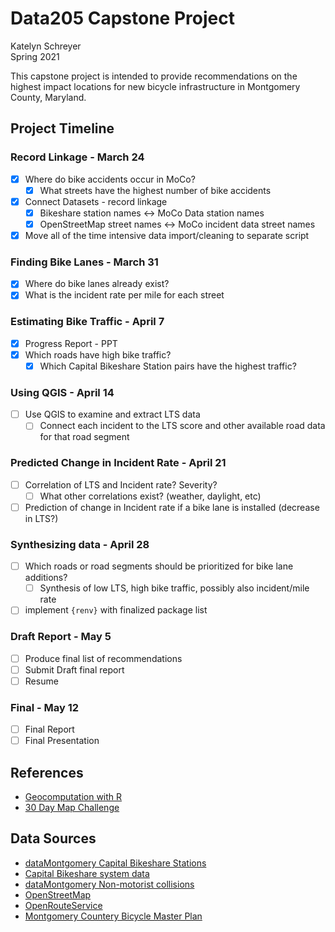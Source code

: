# Data205 Capstone Project

Katelyn Schreyer   
Spring 2021

This capstone project is intended to provide recommendations on the highest impact locations for new bicycle infrastructure in Montgomery County, Maryland. 

## Project Timeline

### Record Linkage - March 24 

- [x] Where do bike accidents occur in MoCo?
    - [x] What streets have the highest number of bike accidents
- [x] Connect Datasets - record linkage
    - [x] Bikeshare station names <-> MoCo Data station names
    - [x] OpenStreetMap street names <-> MoCo incident data street names
- [x] Move all of the time intensive data import/cleaning to separate script

### Finding Bike Lanes - March 31

- [x] Where do bike lanes already exist?
- [x] What is the incident rate per mile for each street

### Estimating Bike Traffic - April 7 

- [x] Progress Report - PPT
- [x] Which roads have high bike traffic?
    - [x] Which Capital Bikeshare Station pairs have the highest traffic?

### Using QGIS - April 14

- [ ] Use QGIS to examine and extract LTS data
    -[ ] Connect each incident to the LTS score and other available road data for that road segment

### Predicted Change in Incident Rate - April 21

- [ ] Correlation of LTS and Incident rate? Severity?
    - [ ] What other correlations exist? (weather, daylight, etc)
- [ ] Prediction of change in Incident rate if a bike lane is installed (decrease in LTS?)

### Synthesizing data - April 28

- [ ] Which roads or road segments should be prioritized for bike lane additions? 
    - [ ] Synthesis of low LTS, high bike traffic, possibly also incident/mile rate
- [ ] implement `{renv}` with finalized package list

### Draft Report - May 5

- [ ] Produce final list of recommendations
- [ ] Submit Draft final report
- [ ] Resume

### Final - May 12

- [ ] Final Report
- [ ] Final Presentation

## References

- [Geocomputation with R](https://geocompr.robinlovelace.net/)
- [30 Day Map Challenge](https://rud.is/books/30-day-map-challenge/)

## Data Sources

- [dataMontgomery Capital Bikeshare Stations](https://data.montgomerycountymd.gov/Community-Recreation/Bikeshare/pdp9-g3gw)
- [Capital Bikeshare system data](https://www.capitalbikeshare.com/system-data)
- [dataMontgomery Non-motorist collisions](https://data.montgomerycountymd.gov/Public-Safety/Crash-Reporting-Non-Motorists-Data/n7fk-dce5)
- [OpenStreetMap](https://www.openstreetmap.org/)
- [OpenRouteService](https://openrouteservice.org/)
- [Montgomery Countery Bicycle Master Plan](https://montgomeryplanning.org/planning/transportation/bicycle-planning/bicycle-master-plan/)